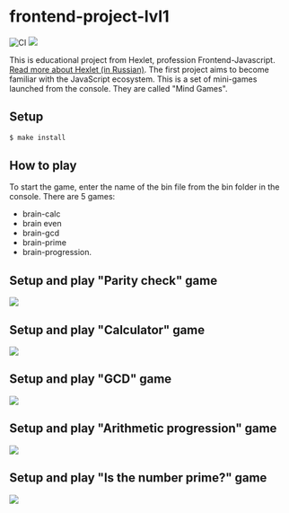 # frontend-project-lvl1 <br>
![CI](https://github.com/Alexey-Pavlov/frontend-project-lvl1/workflows/CI/badge.svg)
<a href="https://codeclimate.com/github/Alexey-Pavlov/frontend-project-lvl1/maintainability"><img src="https://api.codeclimate.com/v1/badges/651e306392bd512ed0ca/maintainability" /></a>

This is educational project from Hexlet, profession Frontend-Javascript. [Read more about Hexlet (in Russian)](https://ru.hexlet.io/pages/about?utm_source=github&utm_medium=link&utm_campaign=nodejs-package).
The first project aims to become familiar with the JavaScript ecosystem. This is a set of mini-games launched from the console. They are called "Mind Games".

## Setup

```sh
$ make install
```
## How to play

To start the game, enter the name of the bin file from the bin folder in the console.
There are 5 games: 
* brain-calc
* brain even
* brain-gcd
* brain-prime
* brain-progression.

##
## Setup and play "Parity check" game
<a href="https://asciinema.org/a/PlIhE7weXjLwUGl5RlBZC5lQ5" target="_blank"><img src="https://asciinema.org/a/PlIhE7weXjLwUGl5RlBZC5lQ5.svg" /></a>
## Setup and play "Calculator" game
<a href="https://asciinema.org/a/LgbJbwBxME50UzF6lFrPLQA7c" target="_blank"><img src="https://asciinema.org/a/LgbJbwBxME50UzF6lFrPLQA7c.svg" /></a>
## Setup and play "GCD" game
<a href="https://asciinema.org/a/vF5NGG2h2D9g6efKA8o5s57Pf" target="_blank"><img src="https://asciinema.org/a/vF5NGG2h2D9g6efKA8o5s57Pf.svg" /></a>
## Setup and play "Arithmetic progression" game
<a href="https://asciinema.org/a/h3J1c48rQ64s6cZF4XiXGC0A2" target="_blank"><img src="https://asciinema.org/a/h3J1c48rQ64s6cZF4XiXGC0A2.svg" /></a>
## Setup and play "Is the number prime?" game
<a href="https://asciinema.org/a/FeLwbVinIAqH7uVVcYm1Kdisn" target="_blank"><img src="https://asciinema.org/a/FeLwbVinIAqH7uVVcYm1Kdisn.svg" /></a>
